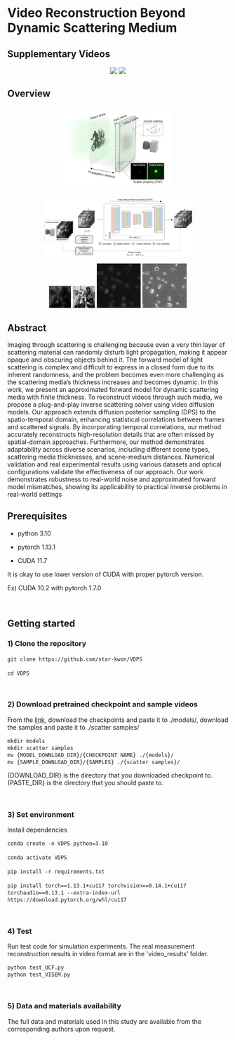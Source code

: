 # Video Reconstruction Beyond Dynamic Scattering Medium

## Supplementary Videos
<p align="center" width="100%">
    <img src='./supplementary videos/ReconstructionResultsforUCF101.gif' width='49%'>
    <img src='./supplementary videos/ReconstructionResultsforVISEM-Tracking.gif' width='49%'>
</p>

## Overview

<p align="center" width="100%">
    <img width="50%" src="./figures/cover.jpg">
</p>

<p align="center" width="100%">
    <img width="67%" src="./figures/illustration.jpg">
</p>

<p align="center" width="100%">
    <img width="10%" src="./figures/UCF_measurement.gif">
    <img width="10%" src="./figures/UCF_output.gif">
    <img width="20%" src="./figures/VISEM_measurement.gif">
    <img width="20%" src="./figures/VISEM_output.gif">
</p>

## Abstract
Imaging through scattering is challenging because even a very thin layer of scattering material can randomly disturb light propagation, making it appear opaque and obscuring objects behind it. 
The forward model of light scattering is complex and difficult to express in a closed form due to its inherent randomness, and the problem becomes even more challenging as the scattering media’s thickness increases and becomes dynamic. 
In this work, we present an approximated forward model for dynamic scattering media with finite thickness. 
To reconstruct videos through such media, we propose a plug-and-play inverse scattering solver using video diffusion models.
Our approach extends diffusion posterior sampling (DPS) to the spatio-temporal domain, enhancing statistical correlations between frames and scattered signals.
By incorporating temporal correlations, our method accurately reconstructs high-resolution details that are often missed by spatial-domain approaches. 
Furthermore, our method demonstrates adaptability across diverse scenarios, including different scene types, scattering media thicknesses, and scene-medium distances. 
Numerical validation and real experimental results using various datasets and optical configurations validate the effectiveness of our approach. 
Our work demonstrates robustness to real-world noise and approximated forward model mismatches, showing its applicability to practical inverse problems in real-world settings


## Prerequisites
- python 3.10

- pytorch 1.13.1

- CUDA 11.7

It is okay to use lower version of CUDA with proper pytorch version.

Ex) CUDA 10.2 with pytorch 1.7.0

<br />

## Getting started 

### 1) Clone the repository

```
git clone https://github.com/star-kwon/VDPS

cd VDPS
```

<br />

### 2) Download pretrained checkpoint and sample videos
From the [link](https://drive.google.com/drive/folders/1-Zu7GL2dooGFJYEO34s9U0J03LKqd6I6?usp=sharing), download the checkpoints and paste it to ./models/, download the samples and paste it to ./scatter samples/
```
mkdir models
mkdir scatter samples
mv {MODEL_DOWNLOAD_DIR}/{CHECKPOINT NAME} ./{models}/
mv {SAMPLE_DOWNLOAD_DIR}/{SAMPLES} ./{scatter samples}/
```
{DOWNLOAD_DIR} is the directory that you downloaded checkpoint to.
{PASTE_DIR} is the directory that you should paste to.

<br />

### 3) Set environment
Install dependencies

```
conda create -n VDPS python=3.10

conda activate VDPS

pip install -r requirements.txt

pip install torch==1.13.1+cu117 torchvision==0.14.1+cu117 torchaudio==0.13.1 --extra-index-url https://download.pytorch.org/whl/cu117
```

<br />

### 4) Test
Run test code for simulation experiments.
The real measurement reconstruction results in video format are in the 'video_results' folder.

```
python test_UCF.py
python test_VISEM.py
```

<br />

### 5) Data and materials availability

The full data and materials used in this study are available from the corresponding authors upon request.

<br />


